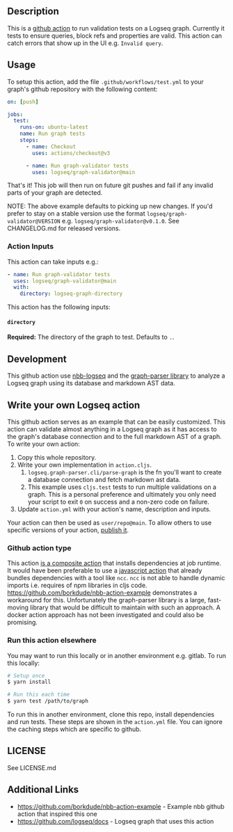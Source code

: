 ## Description

This is a [github action](https://github.com/features/actions) to run validation tests on a Logseq
graph. Currently it tests to ensure queries, block refs and properties are valid. This action can
catch errors that show up in the UI e.g. `Invalid query`.

## Usage

To setup this action, add the file `.github/workflows/test.yml` to your graph's
github repository with the following content:

``` yaml
on: [push]

jobs:
  test:
    runs-on: ubuntu-latest
    name: Run graph tests
    steps:
      - name: Checkout
        uses: actions/checkout@v3

      - name: Run graph-validator tests
        uses: logseq/graph-validator@main
```

That's it! This job will then run on future git pushes and fail if any invalid parts
of your graph are detected.

NOTE: The above example defaults to picking up new changes. If you'd prefer to stay on a stable version use the format `logseq/graph-validator@VERSION` e.g. `logseq/graph-validator@v0.1.0`. See CHANGELOG.md for released versions.

### Action Inputs

This action can take inputs e.g.:

```yaml
- name: Run graph-validator tests
  uses: logseq/graph-validator@main
  with:
    directory: logseq-graph-directory
```

This action has the following inputs:

#### `directory`

**Required:** The directory of the graph to test. Defaults to `.`.

## Development

This github action use [nbb-logseq](https://github.com/logseq/nbb-logseq) and the [graph-parser
library](https://github.com/logseq/logseq/tree/master/deps/graph-parser) to analyze a Logseq graph
using its database and markdown AST data.

## Write your own Logseq action

This github action serves as an example that can be easily customized. This
action can validate almost anything in a Logseq graph as it has access to the
graph's database connection and to the full markdown AST of a graph. To write
your own action:

1. Copy this whole repository.
2. Write your own implementation in `action.cljs`.
   1. `logseq.graph-parser.cli/parse-graph` is the fn you'll want to create a database connection and fetch markdown ast data.
   2. This example uses `cljs.test` tests to run multiple validations on a graph. This is a personal preference and ultimately you only need your script to exit `0` on success and a non-zero code on failure.
3. Update `action.yml` with your action's name, description and inputs.

Your action can then be used as `user/repo@main`. To allow others to use specific versions of your action, [publish it](https://docs.github.com/en/actions/creating-actions/publishing-actions-in-github-marketplace).

### Github action type

This action [is a composite action](https://docs.github.com/en/actions/creating-actions/creating-a-composite-action) that installs dependencies at job runtime. It would have been preferable to use a [javascript action](https://docs.github.com/en/actions/creating-actions/creating-a-javascript-action) that already bundles dependencies with a tool like `ncc`. `ncc` is not able to handle dynamic imports i.e. requires of npm libraries in cljs code. https://github.com/borkdude/nbb-action-example demonstrates a workaround for this. Unfortunately the graph-parser library is a large, fast-moving library that would be difficult to maintain with such an approach. A docker action approach has not been investigated and could also be promising.

### Run this action elsewhere

You may want to run this locally or in another environment e.g. gitlab. To run this locally:

```sh
# Setup once
$ yarn install

# Run this each time
$ yarn test /path/to/graph
```

To run this in another environment, clone this repo, install dependencies and
run tests. These steps are shown in the `action.yml` file. You can ignore the
caching steps which are specific to github.

## LICENSE
See LICENSE.md

## Additional Links
* https://github.com/borkdude/nbb-action-example - Example nbb github action that inspired this one
* https://github.com/logseq/docs - Logseq graph that uses this action
